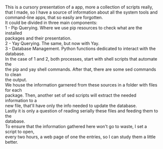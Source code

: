    This is a cursory presentation of a app, more a collection of scripts really,  
   that I made, so I have a source of information about all the system tools and  
   command-line apps, that so easily are forgotten.  
   It could be divided in three main components:  
   1 - Pip Querying. Where we use pip resources to check what are the installed  
       packages and their presentation.  
   2 - Yay Querying. The same, but now with Yay.  
   3 - Database Management. Python functions dedicated to interact with the database.  
   In the case of 1 and 2, both processes, start with shell scripts that automate the  
   the pip and yay shell commands. After that, there are some sed commands to clean  
   the output.  
   We house the information garnered from these sources in a folder with files for each  
   package. Then, another set of sed scripts will extract the needed information to a  
   new file, that'll have only the info needed to update the database.  
   Lastly it is only a question of reading serially these files and feeding them to the  
   database.  
   To ensure that the information gathered here won't go to waste, I set a script to open,  
   every two hours, a web page of one the entries, so I can study them a little better.  

